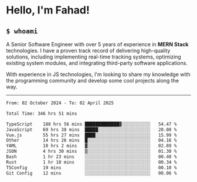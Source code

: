 <h1>Hello, I'm Fahad!</h1>

<h2><code>$ whoami</code></h2>

A Senior Software Engineer with over 5 years of experience in **MERN Stack** technologies. I have a proven track record of delivering high-quality solutions, including implementing real-time tracking systems, optimizing existing system modules, and integrating third-party software applications.

With experience in JS technologies, I'm looking to share my knowledge with the programming community and develop some cool projects along the way.

---

<!--START_SECTION:waka-->

```txt
From: 02 October 2024 - To: 02 April 2025

Total Time: 346 hrs 51 mins

TypeScript    188 hrs 56 mins █████████████▓░░░░░░░░░░░   54.47 %
JavaScript    69 hrs 38 mins  █████░░░░░░░░░░░░░░░░░░░░   20.08 %
Vue.js        55 hrs 27 mins  ████░░░░░░░░░░░░░░░░░░░░░   15.99 %
Other         14 hrs 26 mins  █░░░░░░░░░░░░░░░░░░░░░░░░   04.16 %
YAML          10 hrs 2 mins   ▓░░░░░░░░░░░░░░░░░░░░░░░░   02.89 %
JSON          4 hrs 30 mins   ▒░░░░░░░░░░░░░░░░░░░░░░░░   01.30 %
Bash          1 hr 23 mins    ░░░░░░░░░░░░░░░░░░░░░░░░░   00.40 %
Rust          1 hr 10 mins    ░░░░░░░░░░░░░░░░░░░░░░░░░   00.34 %
TSConfig      19 mins         ░░░░░░░░░░░░░░░░░░░░░░░░░   00.10 %
Git Config    12 mins         ░░░░░░░░░░░░░░░░░░░░░░░░░   00.06 %
```

<!--END_SECTION:waka-->

<!--
**heyFahad/heyFahad** is a ✨ _special_ ✨ repository because its `README.md` (this file) appears on your GitHub profile.

Here are some ideas to get you started:

- 🔭 I’m currently working on ...
- 🌱 I’m currently learning ...
- 👯 I’m looking to collaborate on ...
- 🤔 I’m looking for help with ...
- 💬 Ask me about ...
- 📫 How to reach me: ...
- 😄 Pronouns: ...
- ⚡ Fun fact: ...
-->

